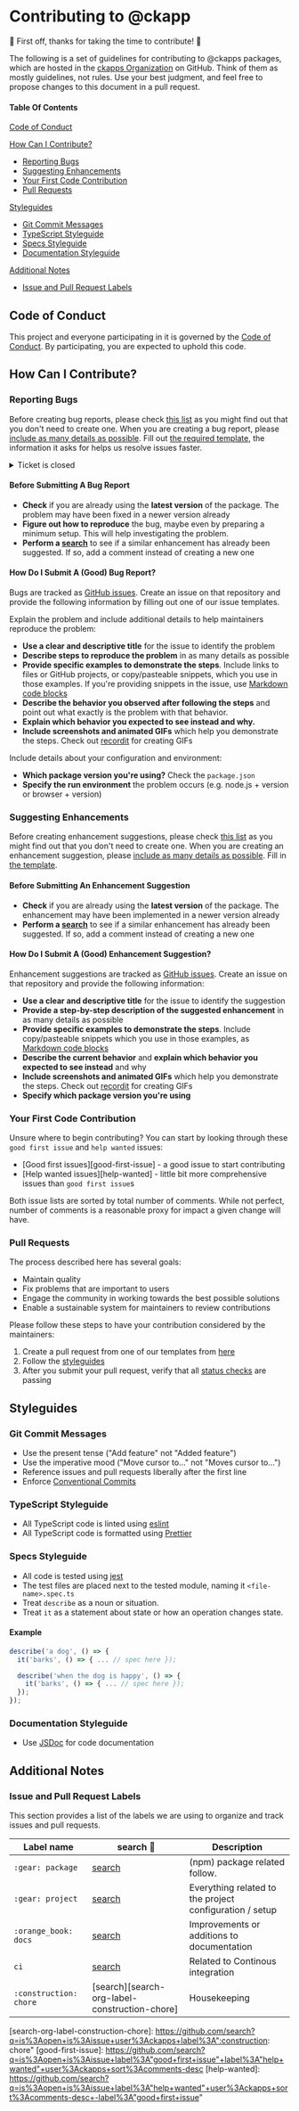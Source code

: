# Contributing to @ckapp

:tada: First off, thanks for taking the time to contribute! :tada:

The following is a set of guidelines for contributing to @ckapps packages, which are hosted in the [ckapps Organization](https://github.com/ckapps) on GitHub. Think of them as mostly guidelines, not rules. Use your best judgment, and feel free to propose changes to this document in a pull request.

#### Table Of Contents

[Code of Conduct](#code-of-conduct)

[How Can I Contribute?](#how-can-i-contribute)

- [Reporting Bugs](#reporting-bugs)
- [Suggesting Enhancements](#suggesting-enhancements)
- [Your First Code Contribution](#your-first-code-contribution)
- [Pull Requests](#pull-requests)

[Styleguides](#styleguides)

- [Git Commit Messages](#git-commit-messages)
- [TypeScript Styleguide](#typescript-styleguide)
- [Specs Styleguide](#specs-styleguide)
- [Documentation Styleguide](#documentation-styleguide)

[Additional Notes](#additional-notes)

- [Issue and Pull Request Labels](#issue-and-pull-request-labels)

## Code of Conduct

This project and everyone participating in it is governed by the [Code of Conduct](CODE_OF_CONDUCT.md). By participating, you are expected to uphold this code.

## How Can I Contribute?

### Reporting Bugs

Before creating bug reports, please check [this list](#before-submitting-a-bug-report) as you might find out that you don't need to create one. When you are creating a bug report, please [include as many details as possible](#how-do-i-submit-a-good-bug-report). Fill out [the required template](https://github.com/ckapps/.github/blob/master/ISSUE_TEMPLATE/bug_report.md), the information it asks for helps us resolve issues faster.

<details><summary>Ticket is closed</summary>If the ticket is already closed, but it seems that you are still experiencing the same problem, open a new issue and link to the original issue in the body.</details>

#### Before Submitting A Bug Report

- **Check** if you are already using the **latest version** of the package. The problem may have been fixed in a newer version already
- **Figure out how to reproduce** the bug, maybe even by preparing a minimum setup. This will help investigating the problem.
- **Perform a [search](https://github.com/search?q=+is%3Aissue+user%3Ackapps)** to see if a similar enhancement has already been suggested. If so, add a comment instead of creating a new one

#### How Do I Submit A (Good) Bug Report?

Bugs are tracked as [GitHub issues](https://guides.github.com/features/issues/). Create an issue on that repository and provide the following information by filling out one of our issue templates.

Explain the problem and include additional details to help maintainers reproduce the problem:

- **Use a clear and descriptive title** for the issue to identify the problem
- **Describe steps to reproduce the problem** in as many details as possible
- **Provide specific examples to demonstrate the steps**. Include links to files or GitHub projects, or copy/pasteable snippets, which you use in those examples. If you're providing snippets in the issue, use [Markdown code blocks](https://help.github.com/articles/markdown-basics/#multiple-lines)
- **Describe the behavior you observed after following the steps** and point out what exactly is the problem with that behavior.
- **Explain which behavior you expected to see instead and why.**
- **Include screenshots and animated GIFs** which help you demonstrate the steps. Check out [recordit](https://recordit.co/) for creating GIFs

Include details about your configuration and environment:

- **Which package version you're using?** Check the `package.json`
- **Specify the run environment** the problem occurs (e.g. node.js + version or browser + version)

### Suggesting Enhancements

Before creating enhancement suggestions, please check [this list](#before-submitting-an-enhancement-suggestion) as you might find out that you don't need to create one. When you are creating an enhancement suggestion, please [include as many details as possible](#how-do-i-submit-a-good-enhancement-suggestion). Fill in [the template](https://github.com/ckapps/.github/blob/master/ISSUE_TEMPLATE/feature_request.md).

#### Before Submitting An Enhancement Suggestion

- **Check** if you are already using the **latest version** of the package. The enhancement may have been implemented in a newer version already
- **Perform a [search](https://github.com/search?q=+is%3Aissue+user%3Ackapps)** to see if a similar enhancement has already been suggested. If so, add a comment instead of creating a new one

#### How Do I Submit A (Good) Enhancement Suggestion?

Enhancement suggestions are tracked as [GitHub issues](https://guides.github.com/features/issues/). Create an issue on that repository and provide the following information:

- **Use a clear and descriptive title** for the issue to identify the suggestion
- **Provide a step-by-step description of the suggested enhancement** in as many details as possible
- **Provide specific examples to demonstrate the steps**. Include copy/pasteable snippets which you use in those examples, as [Markdown code blocks](https://help.github.com/articles/markdown-basics/#multiple-lines)
- **Describe the current behavior** and **explain which behavior you expected to see instead** and why
- **Include screenshots and animated GIFs** which help you demonstrate the steps. Check out [recordit](https://recordit.co/) for creating GIFs
- **Specify which package version you're using**

### Your First Code Contribution

Unsure where to begin contributing? You can start by looking through these `good first issue` and `help wanted` issues:

- [Good first issues][good-first-issue] - a good issue to start contributing
- [Help wanted issues][help-wanted] - little bit more comprehensive issues than `good first issue`s

Both issue lists are sorted by total number of comments. While not perfect, number of comments is a reasonable proxy for impact a given change will have.

### Pull Requests

The process described here has several goals:

- Maintain quality
- Fix problems that are important to users
- Engage the community in working towards the best possible solutions
- Enable a sustainable system for maintainers to review contributions

Please follow these steps to have your contribution considered by the maintainers:

1. Create a pull request from one of our templates from [here](https://github.com/ckapps/.github/tree/master/PULL_REQUEST_TEMPLATE)
2. Follow the [styleguides](#styleguides)
3. After you submit your pull request, verify that all [status checks](https://help.github.com/articles/about-status-checks/) are passing

## Styleguides

### Git Commit Messages

- Use the present tense ("Add feature" not "Added feature")
- Use the imperative mood ("Move cursor to..." not "Moves cursor to...")
- Reference issues and pull requests liberally after the first line
- Enforce [Conventional Commits](https://www.conventionalcommits.org/en/v1.0.0/)

### TypeScript Styleguide

- All TypeScript code is linted using [eslint](https://eslint.org/)
- All TypeScript code is formatted using [Prettier](https://prettier.io/)

### Specs Styleguide

- All code is tested using [jest](https://jestjs.io/)
- The test files are placed next to the tested module, naming it `<file-name>.spec.ts`
- Treat `describe` as a noun or situation.
- Treat `it` as a statement about state or how an operation changes state.

#### Example

```typescript
describe('a dog', () => {
  it('barks', () => { ... // spec here });

  describe('when the dog is happy', () => {
    it('barks', () => { ... // spec here });
  });
});
```

### Documentation Styleguide

- Use [JSDoc](https://jsdoc.app/) for code documentation

## Additional Notes

### Issue and Pull Request Labels

This section provides a list of the labels we are using to organize and track issues and pull requests.

| Label name             | search :mag_right:                            | Description                                             |
| ---------------------- | --------------------------------------------- | ------------------------------------------------------- |
| `:gear: package`       | [search][search-org-label-gear-package]       | (npm) package related follow.                           |
| `:gear: project`       | [search][search-org-label-gear-project]       | Everything related to the project configuration / setup |
| `:orange_book: docs`   | [search][search-org-label-book-docs]          | Improvements or additions to documentation              |
| `ci`                   | [search][search-org-label-ci]                 | Related to Continous integration                        |
| `:construction: chore` | [search][search-org-label-construction-chore] | Housekeeping                                            |

[search-org-label-gear-package]: https://github.com/search?q=is%3Aopen+is%3Aissue+user%3Ackapps+label%3A"⚙%EF%B8%8F+package"
[search-org-label-gear-project]: https://github.com/search?q=is%3Aopen+is%3Aissue+user%3Ackapps+label%3A"⚙%EF%B8%8F+project"
[search-org-label-book-docs]: https://github.com/search?q=is%3Aopen+is%3Aissue+user%3Ackapps+label%3A"📙+docs"
[search-org-label-ci]: https://github.com/search?q=is%3Aopen+is%3Aissue+user%3Ackapps+label%3Aci

[search-org-label-construction-chore]: https://github.com/search?q=is%3Aopen+is%3Aissue+user%3Ackapps+label%3A":construction: chore"
[good-first-issue]: https://github.com/search?q=is%3Aopen+is%3Aissue+label%3A"good+first+issue"+label%3A"help+wanted"+user%3Ackapps+sort%3Acomments-desc
[help-wanted]: https://github.com/search?q=is%3Aopen+is%3Aissue+label%3A"help+wanted"+user%3Ackapps+sort%3Acomments-desc+-label%3A"good+first+issue"
